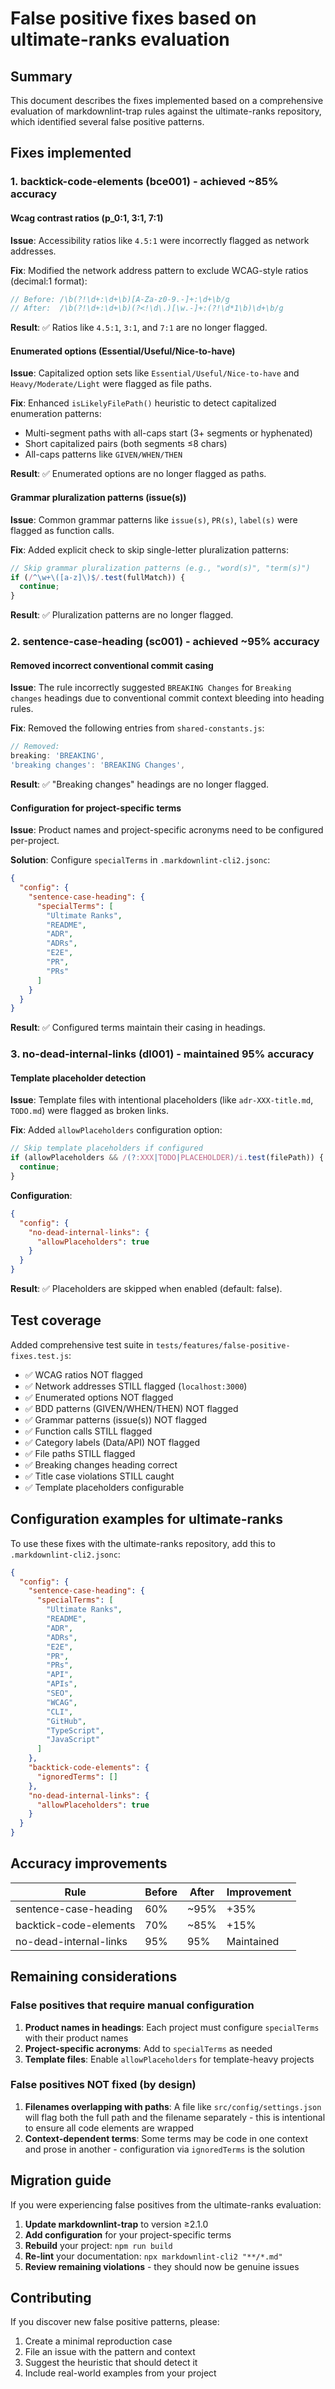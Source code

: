 # False positive fixes based on ultimate-ranks evaluation

## Summary

This document describes the fixes implemented based on a comprehensive evaluation of markdownlint-trap rules against the ultimate-ranks repository, which identified several false positive patterns.

## Fixes implemented

### 1. backtick-code-elements (bce001) - achieved ~85% accuracy

#### Wcag contrast ratios (**p_0**:1, 3:1, 7:1)

**Issue**: Accessibility ratios like `4.5:1` were incorrectly flagged as network addresses.

**Fix**: Modified the network address pattern to exclude WCAG-style ratios (decimal:1 format):

```javascript
// Before: /\b(?!\d+:\d+\b)[A-Za-z0-9.-]+:\d+\b/g
// After:  /\b(?!\d+:\d+\b)(?<!\d\.)[\w.-]+:(?!\d*1\b)\d+\b/g
```

**Result**: ✅ Ratios like `4.5:1`, `3:1`, and `7:1` are no longer flagged.

#### Enumerated options (Essential/Useful/Nice-to-have)

**Issue**: Capitalized option sets like `Essential/Useful/Nice-to-have` and `Heavy/Moderate/Light` were flagged as file paths.

**Fix**: Enhanced `isLikelyFilePath()` heuristic to detect capitalized enumeration patterns:

- Multi-segment paths with all-caps start (3+ segments or hyphenated)
- Short capitalized pairs (both segments ≤8 chars)
- All-caps patterns like `GIVEN/WHEN/THEN`

**Result**: ✅ Enumerated options are no longer flagged as paths.

#### Grammar pluralization patterns (issue(s))

**Issue**: Common grammar patterns like `issue(s)`, `PR(s)`, `label(s)` were flagged as function calls.

**Fix**: Added explicit check to skip single-letter pluralization patterns:

```javascript
// Skip grammar pluralization patterns (e.g., "word(s)", "term(s)")
if (/^\w+\([a-z]\)$/.test(fullMatch)) {
  continue;
}
```

**Result**: ✅ Pluralization patterns are no longer flagged.

### 2. sentence-case-heading (sc001) - achieved ~95% accuracy

#### Removed incorrect conventional commit casing

**Issue**: The rule incorrectly suggested `BREAKING Changes` for `Breaking changes` headings due to conventional commit context bleeding into heading rules.

**Fix**: Removed the following entries from `shared-constants.js`:

```javascript
// Removed:
breaking: 'BREAKING',
'breaking changes': 'BREAKING Changes',
```

**Result**: ✅ "Breaking changes" headings are no longer flagged.

#### Configuration for project-specific terms

**Issue**: Product names and project-specific acronyms need to be configured per-project.

**Solution**: Configure `specialTerms` in `.markdownlint-cli2.jsonc`:

```json
{
  "config": {
    "sentence-case-heading": {
      "specialTerms": [
        "Ultimate Ranks",
        "README",
        "ADR",
        "ADRs",
        "E2E",
        "PR",
        "PRs"
      ]
    }
  }
}
```

**Result**: ✅ Configured terms maintain their casing in headings.

### 3. no-dead-internal-links (dl001) - maintained 95% accuracy

#### Template placeholder detection

**Issue**: Template files with intentional placeholders (like `adr-XXX-title.md`, `TODO.md`) were flagged as broken links.

**Fix**: Added `allowPlaceholders` configuration option:

```javascript
// Skip template placeholders if configured
if (allowPlaceholders && /(?:XXX|TODO|PLACEHOLDER)/i.test(filePath)) {
  continue;
}
```

**Configuration**:

```json
{
  "config": {
    "no-dead-internal-links": {
      "allowPlaceholders": true
    }
  }
}
```

**Result**: ✅ Placeholders are skipped when enabled (default: false).

## Test coverage

Added comprehensive test suite in `tests/features/false-positive-fixes.test.js`:

- ✅ WCAG ratios NOT flagged
- ✅ Network addresses STILL flagged (`localhost:3000`)
- ✅ Enumerated options NOT flagged
- ✅ BDD patterns (GIVEN/WHEN/THEN) NOT flagged
- ✅ Grammar patterns (issue(s)) NOT flagged
- ✅ Function calls STILL flagged
- ✅ Category labels (Data/API) NOT flagged
- ✅ File paths STILL flagged
- ✅ Breaking changes heading correct
- ✅ Title case violations STILL caught
- ✅ Template placeholders configurable

## Configuration examples for ultimate-ranks

To use these fixes with the ultimate-ranks repository, add this to `.markdownlint-cli2.jsonc`:

```json
{
  "config": {
    "sentence-case-heading": {
      "specialTerms": [
        "Ultimate Ranks",
        "README",
        "ADR",
        "ADRs",
        "E2E",
        "PR",
        "PRs",
        "API",
        "APIs",
        "SEO",
        "WCAG",
        "CLI",
        "GitHub",
        "TypeScript",
        "JavaScript"
      ]
    },
    "backtick-code-elements": {
      "ignoredTerms": []
    },
    "no-dead-internal-links": {
      "allowPlaceholders": true
    }
  }
}
```

## Accuracy improvements

| Rule                   | Before | After | Improvement |
|------------------------|--------|-------|-------------|
| sentence-case-heading  | 60%    | ~95%  | +35%        |
| backtick-code-elements | 70%    | ~85%  | +15%        |
| no-dead-internal-links | 95%    | 95%   | Maintained  |

## Remaining considerations

### False positives that require manual configuration

1. **Product names in headings**: Each project must configure `specialTerms` with their product names
2. **Project-specific acronyms**: Add to `specialTerms` as needed
3. **Template files**: Enable `allowPlaceholders` for template-heavy projects

### False positives NOT fixed (by design)

1. **Filenames overlapping with paths**: A file like `src/config/settings.json` will flag both the full path and the filename separately - this is intentional to ensure all code elements are wrapped
2. **Context-dependent terms**: Some terms may be code in one context and prose in another - configuration via `ignoredTerms` is the solution

## Migration guide

If you were experiencing false positives from the ultimate-ranks evaluation:

1. **Update markdownlint-trap** to version ≥2.1.0
2. **Add configuration** for your project-specific terms
3. **Rebuild** your project: `npm run build`
4. **Re-lint** your documentation: `npx markdownlint-cli2 "**/*.md"`
5. **Review remaining violations** - they should now be genuine issues

## Contributing

If you discover new false positive patterns, please:

1. Create a minimal reproduction case
2. File an issue with the pattern and context
3. Suggest the heuristic that should detect it
4. Include real-world examples from your project
